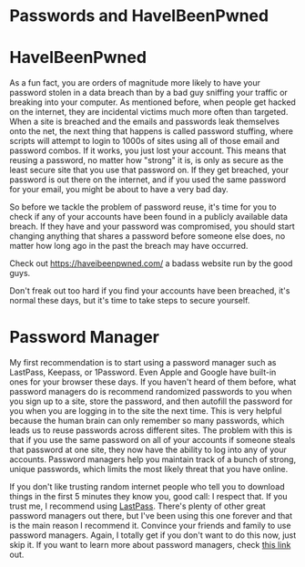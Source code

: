 # Passwords and HaveIBeenPwned

# HaveIBeenPwned

As a fun fact, you are orders of magnitude more likely to have your password stolen in a data breach than by a bad guy sniffing your traffic or breaking into your computer. As mentioned before, when people get hacked on the internet, they are incidental victims much more often than targeted. When a site is breached and the emails and passwords leak themselves onto the net, the next thing that happens is called password stuffing, where scripts will attempt to login to 1000s of sites using all of those email and password combos. If it works, you just lost your account. This means that reusing a password, no matter how "strong" it is, is only as secure as the least secure site that you use that password on. If they get breached, your password is out there on the internet, and if you used the same password for your email, you might be about to have a very bad day. 

So before we tackle the problem of password reuse, it's time for you to check if any of your accounts have been found in a publicly available data breach. If they have and your password was compromised, you should start changing anything that shares a password before someone else does, no matter how long ago in the past the breach may have occurred. 

Check out <https://haveibeenpwned.com/> a badass website run by the good guys. 

Don't freak out too hard if you find your accounts have been breached, it's normal these days, but it's time to take steps to secure yourself. 

# Password Manager

My first recommendation is to start using a password manager such as LastPass, Keepass, or 1Password. Even Apple and Google have built-in ones for your browser these days. If you haven't heard of them before, what password managers do is recommend randomized passwords to you when you sign up to a site, store the password, and then autofill the password for you when you are logging in to the site the next time. This is very helpful because the human brain can only remember so many passwords, which leads us to reuse passwords across different sites. The problem with this is that if you use the same password on all of your accounts if someone steals that password at one site, they now have the ability to log into any of your accounts. Password managers help you maintain track of a bunch of strong, unique passwords, which limits the most likely threat that you have online.

If you don't like trusting random internet people who tell you to download things in the first 5 minutes they know you, good call: I respect that. If you trust me, I recommend using [LastPass](https://lastpass.com/). There's plenty of other great password managers out there, but I've been using this one forever and that is the main reason I recommend it. Convince your friends and family to use password managers. Again, I totally get if you don't want to do this now, just skip it.  If you want to learn more about password managers, check [this link](https://www.howtogeek.com/141500/why-you-should-use-a-password-manager-and-how-to-get-started/) out.
